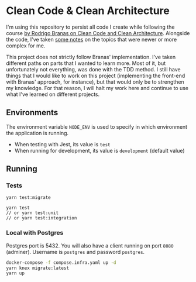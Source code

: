 # Clean Code & Clean Architecture

I'm using this repository to persist all code I create while following the course [by Rodrigo Branas
on Clean Code and Clean Architecture](https://app.branas.io/public/products/369206b9-2a0d-4322-b1f6-3e9d22336740).
Alongside the code, I've taken [some notes](https://bagnascojhoel.notion.site/Clean-Code-Architecture-Course-30b9c27a28b440c2be92ce1e11f4cca2) on the topics that were newer or more complex for me.

This project does not strictly follow Branas' implementation. I've taken different paths on parts that I wanted
to learn more. Most of it, but unfortunately not everything, was done with the TDD method. I still have things
that I would like to work on this project (implementing the front-end with Branas' approach, for instance), but
that would only be to strengthen my knowledge. For that reason, I will halt my work here and continue to use
what I've learned on different projects.

## Environments

The environment variable `NODE_ENV` is used to specify in which environment the application is running. 

- When testing with Jest, its value is `test`
- When running for development, its value is `development` (default value)

## Running

### Tests

```
yarn test:migrate

yarn test 
// or yarn test:unit
// or yarn test:integration
```

### Local with Postgres

Postgres port is 5432. You will also have a client running on port `8080` (adminer).
Username is `postgres` and password `postgres`.

```bash
docker-compose -f compose.infra.yaml up -d
yarn knex migrate:latest
yarn up
```

